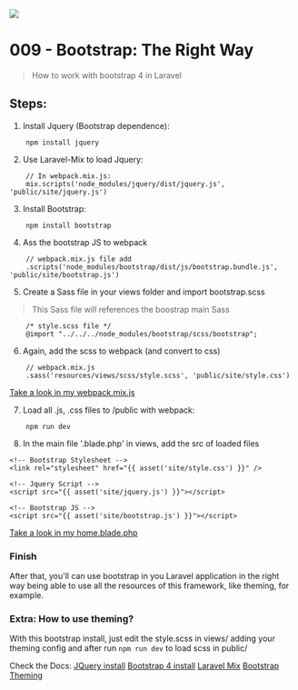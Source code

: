 ![](https://camo.githubusercontent.com/c4b3056564d4d97f40afa08cffefa26c2a695316/68747470733a2f2f7265732e636c6f7564696e6172792e636f6d2f6474666276766b79702f696d6167652f75706c6f61642f76313536363333313337372f6c61726176656c2d6c6f676f6c6f636b75702d636d796b2d7265642e737667)

# 009 - Bootstrap: The Right Way

> How to work with bootstrap 4 in Laravel

## Steps:
1. Install Jquery (Bootstrap dependence):
```
    npm install jquery
```
2. Use Laravel-Mix to load Jquery:
```
    // In webpack.mix.js:
    mix.scripts('node_modules/jquery/dist/jquery.js', 'public/site/jquery.js')
```
3. Install Bootstrap:
```
    npm install bootstrap
```
4. Ass the bootstrap JS to webpack
```
    // webpack.mix.js file add
    .scripts('node_modules/bootstrap/dist/js/bootstrap.bundle.js', 'public/site/bootstrap.js')
```
5. Create a Sass file in your views folder and import bootstrap.scss
> This Sass file will references the boostrap main Sass
```
    /* style.scss file */
    @import "../../../node_modules/bootstrap/scss/bootstrap";
```
6. Again, add the scss to webpack (and convert to css)
```
    // webpack.mix.js
    .sass('resources/views/scss/style.scss', 'public/site/style.css')
```
[Take a look in my webpack.mix.js](https://github.com/g4br-4d3v/laravel-study/tree/master/009/webpack.mix.js)

7. Load all .js, .css files to /public with webpack:
```
    npm run dev
```
8. In the main file '.blade.php' in views, add the src of loaded files
```
<!-- Bootstrap Stylesheet -->
<link rel="stylesheet" href="{{ asset('site/style.css') }}" />

<!-- Jquery Script -->
<script src="{{ asset('site/jquery.js') }}"></script>

<!-- Bootstrap JS -->
<script src="{{ asset('site/bootstrap.js') }}"></script>
```
[Take a look in my home.blade.php](https://github.com/g4br-4d3v/laravel-study/blob/master/009/resources/views/home.blade.php)

### Finish
After that, you'll can use bootstrap in you Laravel application in the right way being able to use all the resources of this framework, like theming, for example.

### Extra: How to use theming?
With this bootstrap install, just edit the style.scss in views/ adding your theming config and after run ```npm run dev``` to load scss in public/

Check the Docs:
[JQuery install](https://jquery.com/download/)
[Bootstrap 4 install](https://getbootstrap.com/docs/4.4/getting-started/download/#package-managers)
[Laravel Mix](https://laravel.com/docs/7.x/mix#introduction)
[Bootstrap Theming](https://getbootstrap.com/docs/4.4/getting-started/theming/#introduction)
